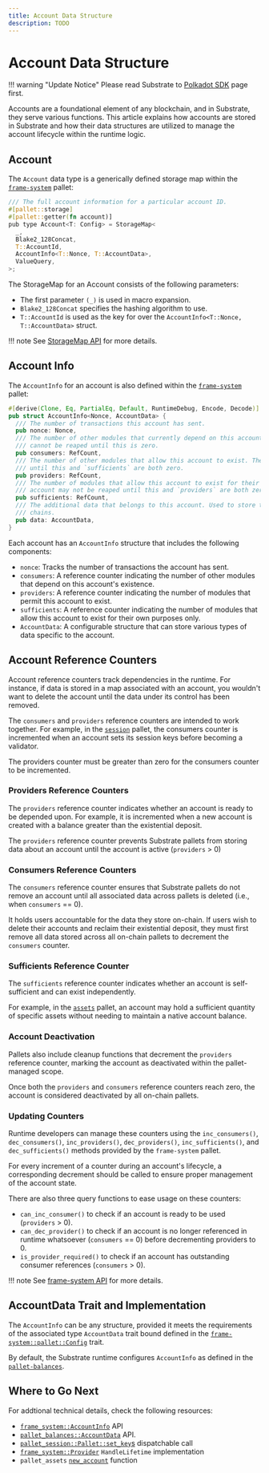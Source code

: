 ```yaml
---
title: Account Data Structure
description: TODO
---
```


# Account Data Structure

!!! warning "Update Notice"
    Please read Substrate to [Polkadot SDK](https://docs.substrate.io/polkadot-sdk/) page first.

Accounts are a foundational element of any blockchain, and in Substrate, they serve various functions. This article explains how accounts are stored in Substrate and how their data structures are utilized to manage the account lifecycle within the runtime logic.

## Account

The `Account` data type is a generically defined storage map within the [`frame-system`](https://paritytech.github.io/polkadot-sdk/master/src/frame_system/lib.rs.html) pallet:

```rs
/// The full account information for a particular account ID.
#[pallet::storage]
#[pallet::getter(fn account)]
pub type Account<T: Config> = StorageMap<
  _,
  Blake2_128Concat,
  T::AccountId,
  AccountInfo<T::Nonce, T::AccountData>,
  ValueQuery,
>;
```

The StorageMap for an Account consists of the following parameters:

- The first parameter `(_)` is used in macro expansion.
- `Blake2_128Concat` specifies the hashing algorithm to use.
- `T::AccountId` is used as the key for over the `AccountInfo<T::Nonce, T::AccountData>` struct.

!!! note
    See [StorageMap API](https://paritytech.github.io/polkadot-sdk/master/frame_support/storage/types/struct.StorageMap.html) for more details.

## Account Info

The `AccountInfo` for an account is also defined within the [`frame-system`](https://paritytech.github.io/polkadot-sdk/master/src/frame_system/lib.rs.html) pallet:

```rs
#[derive(Clone, Eq, PartialEq, Default, RuntimeDebug, Encode, Decode)]
pub struct AccountInfo<Nonce, AccountData> {
  /// The number of transactions this account has sent.
  pub nonce: Nonce,
  /// The number of other modules that currently depend on this account's existence. The account
  /// cannot be reaped until this is zero.
  pub consumers: RefCount,
  /// The number of other modules that allow this account to exist. The account may not be reaped
  /// until this and `sufficients` are both zero.
  pub providers: RefCount,
  /// The number of modules that allow this account to exist for their own purposes only. The
  /// account may not be reaped until this and `providers` are both zero.
  pub sufficients: RefCount,
  /// The additional data that belongs to this account. Used to store the balance(s) in a lot of
  /// chains.
  pub data: AccountData,
}
```

Each account has an `AccountInfo` structure that includes the following components:

- `nonce`: Tracks the number of transactions the account has sent.
- `consumers`: A reference counter indicating the number of other modules that depend on this account's existence.
- `providers`: A reference counter indicating the number of modules that permit this account to exist.
- `sufficients`: A reference counter indicating the number of modules that allow this account to exist for their own purposes only.
- `AccountData`: A configurable structure that can store various types of data specific to the account.

## Account Reference Counters

Account reference counters track dependencies in the runtime. For instance, if data is stored in a map associated with an account, you wouldn't want to delete the account until the data under its control has been removed.

The `consumers` and `providers` reference counters are intended to work together. For example, in the [`session`](https://docs.rs/pallet-session/latest/pallet_session/) pallet, the consumers counter is incremented when an account sets its session keys before becoming a validator. 

The providers counter must be greater than zero for the consumers counter to be incremented.

### Providers Reference Counters

The `providers` reference counter indicates whether an account is ready to be depended upon. For example, it is incremented when a new account is created with a balance greater than the existential deposit.

The `providers` reference counter prevents Substrate pallets from storing data about an account until the account is active (`providers` > 0)

### Consumers Reference Counters

The `consumers` reference counter ensures that Substrate pallets do not remove an account until all associated data across pallets is deleted (i.e., when `consumers` == 0). 

It holds users accountable for the data they store on-chain. If users wish to delete their accounts and reclaim their existential deposit, they must first remove all data stored across all on-chain pallets to decrement the `consumers` counter.

### Sufficients Reference Counter

The `sufficients` reference counter indicates whether an account is self-sufficient and can exist independently. 

For example, in the [`assets`](https://paritytech.github.io/polkadot-sdk/master/pallet_assets/index.html) pallet, an account may hold a sufficient quantity of specific assets without needing to maintain a native account balance.

### Account Deactivation 

Pallets also include cleanup functions that decrement the `providers` reference counter, marking the account as deactivated within the pallet-managed scope. 

Once both the `providers` and `consumers` reference counters reach zero, the account is considered deactivated by all on-chain pallets.

### Updating Counters

Runtime developers can manage these counters using the `inc_consumers()`, `dec_consumers()`, `inc_providers()`, `dec_providers()`, `inc_sufficients()`, and `dec_sufficients()` methods provided by the `frame-system` pallet. 

For every increment of a counter during an account's lifecycle, a corresponding decrement should be called to ensure proper management of the account state.

There are also three query functions to ease usage on these counters:

- `can_inc_consumer()` to check if an account is ready to be used (`providers` > 0).
- `can_dec_provider()` to check if an account is no longer referenced in runtime whatsoever (`consumers` == 0) before decrementing providers to 0.
- `is_provider_required()` to check if an account has outstanding consumer references (`consumers` > 0).

!!! note
    See [frame-system API](https://paritytech.github.io/polkadot-sdk/master/frame_system/pallet/struct.Pallet.html) for more details.

## AccountData Trait and Implementation

The `AccountInfo` can be any structure, provided it meets the requirements of the associated type `AccountData` trait bound defined in the [`frame-system::pallet::Config`](https://paritytech.github.io/polkadot-sdk/master/frame_system/pallet/trait.Config.html) trait. 

By default, the Substrate runtime configures `AccountInfo` as defined in the [`pallet-balances`](https://paritytech.github.io/polkadot-sdk/master/pallet_balances/struct.AccountData.html).

## Where to Go Next

For addtional technical details, check the following resources:

- [`frame_system::AccountInfo`](https://paritytech.github.io/polkadot-sdk/master/frame_system/struct.AccountInfo.html) API
- [`pallet_balances::AccountData`](https://paritytech.github.io/polkadot-sdk/master/pallet_balances/struct.AccountData.html) API.
- [`pallet_session::Pallet::set_key`s](https://paritytech.github.io/polkadot-sdk/master/src/pallet_session/lib.rs.html) dispatchable call
- [`frame_system::Provider`](https://paritytech.github.io/polkadot-sdk/master/src/frame_system/lib.rs.html) `HandleLifetime` implementation
- `pallet_assets` [`new_account`](https://paritytech.github.io/polkadot-sdk/master/src/pallet_assets/functions.rs.html) function